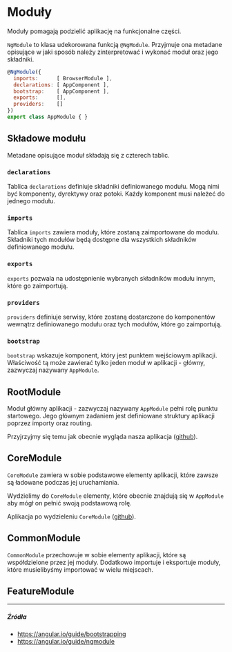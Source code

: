 # Moduły

Moduły pomagają podzielić aplikację na funkcjonalne części. 

`NgModule` to klasa udekorowana funkcją `@NgModule`. Przyjmuje ona metadane opisujące w jaki sposób należy zinterpretować i wykonać moduł oraz jego składniki.

```js
@NgModule({
  imports:      [ BrowserModule ],
  declarations: [ AppComponent ],
  bootstrap:    [ AppComponent ],
  exports:      [],
  providers:    []
})
export class AppModule { }
```

## Składowe modułu

Metadane opisujące moduł składają się z czterech tablic.

### `declarations`

Tablica `declarations` definiuje składniki definiowanego modułu. Mogą nimi być komponenty, dyrektywy oraz potoki. Każdy komponent musi należeć do jednego modułu.

### `imports`

Tablica `imports` zawiera moduły, które zostaną zaimportowane do modułu. Składniki tych modułów będą dostępne dla wszystkich składników definiowanego modułu.

### `exports`

`exports` pozwala na udostępnienie wybranych składników modułu innym, które go zaimportują.

### `providers`

`providers` definiuje serwisy, które zostaną dostarczone do komponentów wewnątrz definiowanego modułu oraz tych modułów, które go zaimportują. 

### `bootstrap`

`bootstrap` wskazuje komponent, który jest punktem wejściowym aplikacji. Właściwość tą może zawierać tylko jeden moduł w aplikacji - główny, zazwyczaj nazywany `AppModule`. 

## RootModule

Moduł główny aplikacji - zazwyczaj nazywany `AppModule` pełni rolę punktu startowego. Jego głównym zadaniem jest definiowane struktury aplikacji poprzez importy oraz routing.

Przyjrzyjmy się temu jak obecnie wygląda nasza aplikacja ([github](https://github.com/mmotel/ng-beers-app/tree/v0/src/app)). 

## CoreModule

`CoreModule` zawiera w sobie podstawowe elementy aplikacji, które zawsze są ładowane podczas jej uruchamiania. 

Wydzielimy do `CoreModule` elementy, które obecnie znajdują się w `AppModule` aby mógł on pełnić swoją podstawową rolę.

Aplikacja po wydzieleniu `CoreModule` ([github](https://github.com/mmotel/ng-beers-app/tree/v1/src/app)).

## CommonModule

`CommonModule` przechowuje w sobie elementy aplikacji, które są współdzielone przez jej moduły. Dodatkowo importuje i eksportuje moduły, które musielibyśmy importować w wielu miejscach.

## FeatureModule


---

##### Źródła

* https://angular.io/guide/bootstrapping
* https://angular.io/guide/ngmodule